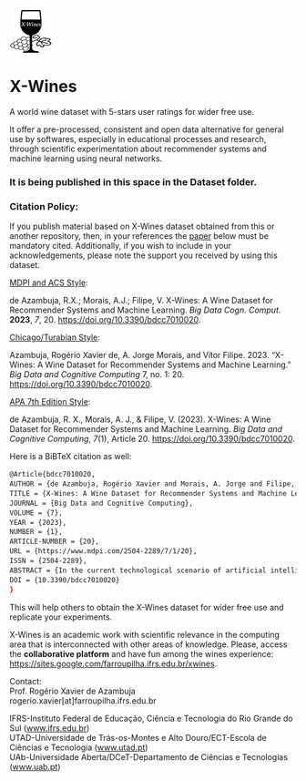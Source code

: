 ![X-Wines Dataset](x-wine-logo.png)
# X-Wines
A world wine dataset with 5-stars user ratings for wider free use.

It offer a pre-processed, consistent and open data alternative for general use by softwares, especially in educational processes and research, through scientific experimentation about recommender systems and machine learning using neural networks.

### It is being published in this space in the Dataset folder.

### Citation Policy:
If you publish material based on X-Wines dataset obtained from this or another repository, then, in your references the [paper](https://www.mdpi.com/2504-2289/7/1/20) below must be mandatory cited.
Additionally, if you wish to include in your acknowledgements, please note the support you received by using this dataset.

<u>MDPI and ACS Style</u>:

de Azambuja, R.X.; Morais, A.J.; Filipe, V. X-Wines: A Wine Dataset for Recommender Systems and Machine Learning. <i>Big Data Cogn. Comput.</i> <b>2023</b>, <i>7</i>, 20. <a href="https://doi.org/10.3390/bdcc7010020" target="_blank">https://doi.org/10.3390/bdcc7010020</a>.

<u>Chicago/Turabian Style</u>:

Azambuja, Rogério Xavier de, A. Jorge Morais, and Vítor Filipe. 2023. “X-Wines: A Wine Dataset for Recommender Systems and Machine Learning.” <i>Big Data and Cognitive Computing</i> 7, no. 1: 20. <a href="https://doi.org/10.3390/bdcc7010020" target="_blank">https://doi.org/10.3390/bdcc7010020</a>.

<u>APA 7th Edition Style</u>:

de Azambuja, R. X., Morais, A. J., & Filipe, V. (2023). X-Wines: A Wine Dataset for Recommender Systems and Machine Learning. <i>Big Data and Cognitive Computing</i>, <i>7</i>(1), Article 20. <a href="https://doi.org/10.3390/bdcc7010020" target="_blank">https://doi.org/10.3390/bdcc7010020</a>.

Here is a BiBTeX citation as well:
```Bash
@Article{bdcc7010020,
AUTHOR = {de Azambuja, Rogério Xavier and Morais, A. Jorge and Filipe, Vítor},
TITLE = {X-Wines: A Wine Dataset for Recommender Systems and Machine Learning},
JOURNAL = {Big Data and Cognitive Computing},
VOLUME = {7},
YEAR = {2023},
NUMBER = {1},
ARTICLE-NUMBER = {20},
URL = {https://www.mdpi.com/2504-2289/7/1/20},
ISSN = {2504-2289},
ABSTRACT = {In the current technological scenario of artificial intelligence growth, especially using machine learning, large datasets are necessary. Recommender systems appear with increasing frequency with different techniques for information filtering. Few large wine datasets are available for use with wine recommender systems. This work presents X-Wines, a new and consistent wine dataset containing 100,000 instances and 21 million real evaluations carried out by users. Data were collected on the open Web in 2022 and pre-processed for wider free use. They refer to the scale 1&ndash;5 ratings carried out over a period of 10 years (2012&ndash;2021) for wines produced in 62 different countries. A demonstration of some applications using X-Wines in the scope of recommender systems with deep learning algorithms is also presented.},
DOI = {10.3390/bdcc7010020}
}
```
This will help others to obtain the X-Wines dataset for wider free use and replicate your experiments.

X-Wines is an academic work with scientific relevance in the computing area that is interconnected with other areas of knowledge. Please, access the <b>collaborative platform</b> and have fun among the wines experience: <a href="https://sites.google.com/farroupilha.ifrs.edu.br/xwines" target="_blank">https://sites.google.com/farroupilha.ifrs.edu.br/xwines</a>.


Contact:<br>
Prof. Rogério Xavier de Azambuja<br>
rogerio.xavier[at]farroupilha.ifrs.edu.br

IFRS-Instituto Federal de Educação, Ciência e Tecnologia do Rio Grande do Sul (<a href='www.ifrs.edu.br' target='_blank'>www.ifrs.edu.br</a>)<br>
UTAD-Universidade de Trás-os-Montes e Alto Douro/ECT-Escola de Ciências e Tecnologia (<a href='www.utad.pt' target='_blank'>www.utad.pt</a>)<br> 
UAb-Universidade Aberta/DCeT-Departamento de Ciências e Tecnologias (<a href='www.uab.pt' target='_blank'>www.uab.pt</a>)<br>
 

